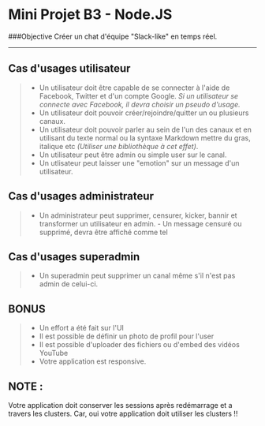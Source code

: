 Mini Projet B3 - Node.JS
===================

###Objective 
Créer un chat d'équipe "Slack-like" en temps réel.

----------


Cas d'usages utilisateur
-------------
> - Un utilisateur doit être capable de se connecter à l'aide de Facebook, Twitter et d'un compte Google. *Si un utilisateur se connecte avec Facebook, il devra choisir un pseudo d'usage.*
> - Un utilisateur doit pouvoir créer/rejoindre/quitter un ou plusieurs canaux.
> - Un utilisateur doit pouvoir parler au sein de l'un des canaux et en utilisant du texte normal ou la syntaxe Markdown mettre du gras, italique etc *(Utiliser une bibliothèque à cet effet)*.
> - Un utilisateur peut être admin ou simple user sur le canal.
> - Un utlisateur peut laisser une "emotion" sur un message d'un utilisateur.

Cas d'usages administrateur
-------------
>- Un administrateur peut supprimer, censurer, kicker, bannir et transformer un utilisateur en admin.
	- Un message censuré ou supprimé, devra être affiché comme tel

Cas d'usages superadmin
-------------
> - Un superadmin peut supprimer un canal même s'il n'est pas admin de celui-ci.

BONUS
-------------
> - Un effort a été fait sur l'UI
> - Il est possible de définir un photo de profil pour l'user
> - Il est possible d'uploader des fichiers ou d'embed des vidéos YouTube
> - Votre application est responsive.


NOTE :
-------------
Votre application doit conserver les sessions après redémarrage et a travers les clusters. Car, oui votre application doit utiliser les clusters !!

